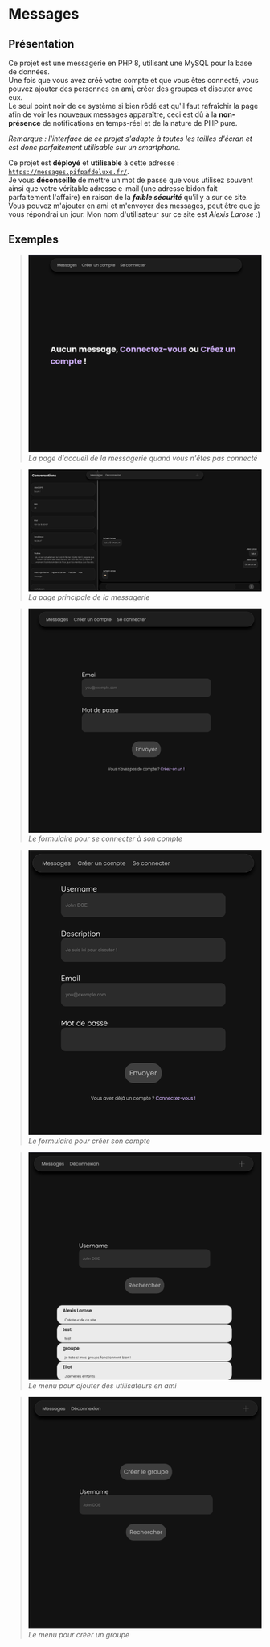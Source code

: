 # Messages

## Présentation

Ce projet est une messagerie en PHP 8, utilisant une MySQL pour la base de données. \
Une fois que vous avez créé votre compte et que vous êtes connecté, vous pouvez ajouter des personnes en ami, créer des groupes et discuter avec eux. \
Le seul point noir de ce système si bien rôdé est qu'il faut rafraîchir la page afin de voir les nouveaux messages apparaître, ceci est dû à la **non-présence** de notifications en temps-réel et de la nature de PHP pure.

*Remarque : l'interface de ce projet s'adapte à toutes les tailles d'écran et est donc parfaitement utilisable sur un smartphone.*

Ce projet est **déployé** et **utilisable** à cette adresse : [`https://messages.pifpafdeluxe.fr/`](https://messages.pifpafdeluxe.fr/). \
Je vous **déconseille** de mettre un mot de passe que vous utilisez souvent ainsi que votre véritable adresse e-mail (une adresse bidon fait parfaitement l'affaire) en raison de la ***faible sécurité*** qu'il y a sur ce site. \
Vous pouvez m'ajouter en ami et m'envoyer des messages, peut être que je vous répondrai un jour. Mon nom d'utilisateur sur ce site est *Alexis Larose* :)

## Exemples

> ![welcome](examples/welcome.png)
> *La page d'accueil de la messagerie quand vous n'êtes pas connecté*

> ![main](examples/main.png)
> *La page principale de la messagerie*

> ![login](examples/login.png)
> *Le formulaire pour se connecter à son compte*

> ![signup](examples/signup.png)
> *Le formulaire pour créer son compte*

> ![search_friends](examples/search_friends.png)
> *Le menu pour ajouter des utilisateurs en ami*

> ![create_group](examples/create_group.png)
> *Le menu pour créer un groupe*
